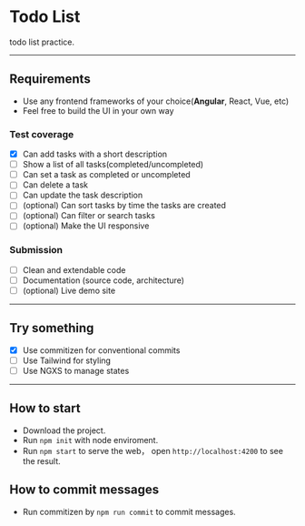 # Todo List
todo list practice.

---
## Requirements
- Use any frontend frameworks of your choice(**Angular**, React, Vue, etc)
- Feel free to build the UI in your own way

### Test coverage
- [x] Can add tasks with a short description
- [ ] Show a list of all tasks(completed/uncompleted)
- [ ] Can set a task as completed or uncompleted
- [ ] Can delete a task
- [ ] Can update the task description
- [ ] (optional) Can sort tasks by time the tasks are created
- [ ] (optional) Can filter or search tasks
- [ ] (optional) Make the UI responsive 

### Submission
- [ ] Clean and extendable code
- [ ] Documentation (source code, architecture)
- [ ] (optional) Live demo site

---
## Try something
- [x] Use commitizen for conventional commits
- [ ] Use Tailwind for styling
- [ ] Use NGXS to manage states

---
## How to start
- Download the project.
- Run `npm init` with node enviroment.
- Run `npm start` to serve the web， open `http://localhost:4200` to see the result.

## How to commit messages
- Run commitizen by `npm run commit` to commit messages.
